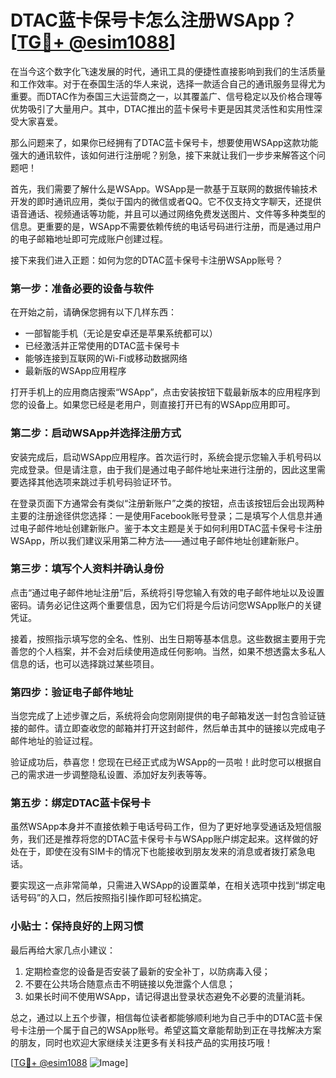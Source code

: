 # DTAC蓝卡保号卡怎么注册WSApp？[[TG💪+ @esim1088](https://t.me/s/esim1088)]

在当今这个数字化飞速发展的时代，通讯工具的便捷性直接影响到我们的生活质量和工作效率。对于在泰国生活的华人来说，选择一款适合自己的通讯服务显得尤为重要。而DTAC作为泰国三大运营商之一，以其覆盖广、信号稳定以及价格合理等优势吸引了大量用户。其中，DTAC推出的蓝卡保号卡更是因其灵活性和实用性深受大家喜爱。

那么问题来了，如果你已经拥有了DTAC蓝卡保号卡，想要使用WSApp这款功能强大的通讯软件，该如何进行注册呢？别急，接下来就让我们一步步来解答这个问题吧！

首先，我们需要了解什么是WSApp。WSApp是一款基于互联网的数据传输技术开发的即时通讯应用，类似于国内的微信或者QQ。它不仅支持文字聊天，还提供语音通话、视频通话等功能，并且可以通过网络免费发送图片、文件等多种类型的信息。更重要的是，WSApp不需要依赖传统的电话号码进行注册，而是通过用户的电子邮箱地址即可完成账户创建过程。

接下来我们进入正题：如何为您的DTAC蓝卡保号卡注册WSApp账号？

### 第一步：准备必要的设备与软件

在开始之前，请确保您拥有以下几样东西：
- 一部智能手机（无论是安卓还是苹果系统都可以）
- 已经激活并正常使用的DTAC蓝卡保号卡
- 能够连接到互联网的Wi-Fi或移动数据网络
- 最新版的WSApp应用程序

打开手机上的应用商店搜索“WSApp”，点击安装按钮下载最新版本的应用程序到您的设备上。如果您已经是老用户，则直接打开已有的WSApp应用即可。

### 第二步：启动WSApp并选择注册方式

安装完成后，启动WSApp应用程序。首次运行时，系统会提示您输入手机号码以完成登录。但是请注意，由于我们是通过电子邮件地址来进行注册的，因此这里需要选择其他选项来跳过手机号码验证环节。

在登录页面下方通常会有类似“注册新账户”之类的按钮，点击该按钮后会出现两种主要的注册途径供您选择：一是使用Facebook账号登录；二是填写个人信息并通过电子邮件地址创建新账户。鉴于本文主题是关于如何利用DTAC蓝卡保号卡注册WSApp，所以我们建议采用第二种方法——通过电子邮件地址创建新账户。

### 第三步：填写个人资料并确认身份

点击“通过电子邮件地址注册”后，系统将引导您输入有效的电子邮件地址以及设置密码。请务必记住这两个重要信息，因为它们将是今后访问您WSApp账户的关键凭证。

接着，按照指示填写您的全名、性别、出生日期等基本信息。这些数据主要用于完善您的个人档案，并不会对后续使用造成任何影响。当然，如果不想透露太多私人信息的话，也可以选择跳过某些项目。

### 第四步：验证电子邮件地址

当您完成了上述步骤之后，系统将会向您刚刚提供的电子邮箱发送一封包含验证链接的邮件。请立即查收您的邮箱并打开这封邮件，然后单击其中的链接以完成电子邮件地址的验证过程。

验证成功后，恭喜您！您现在已经正式成为WSApp的一员啦！此时您可以根据自己的需求进一步调整隐私设置、添加好友列表等等。

### 第五步：绑定DTAC蓝卡保号卡

虽然WSApp本身并不直接依赖于电话号码工作，但为了更好地享受通话及短信服务，我们还是推荐将您的DTAC蓝卡保号卡与WSApp账户绑定起来。这样做的好处在于，即使在没有SIM卡的情况下也能接收到朋友发来的消息或者拨打紧急电话。

要实现这一点非常简单，只需进入WSApp的设置菜单，在相关选项中找到“绑定电话号码”的入口，然后按照指引操作即可轻松搞定。

### 小贴士：保持良好的上网习惯

最后再给大家几点小建议：
1. 定期检查您的设备是否安装了最新的安全补丁，以防病毒入侵；
2. 不要在公共场合随意点击不明链接以免泄露个人信息；
3. 如果长时间不使用WSApp，请记得退出登录状态避免不必要的流量消耗。

总之，通过以上五个步骤，相信每位读者都能够顺利地为自己手中的DTAC蓝卡保号卡注册一个属于自己的WSApp账号。希望这篇文章能帮助到正在寻找解决方案的朋友，同时也欢迎大家继续关注更多有关科技产品的实用技巧哦！

[[TG💪+ @esim1088](https://t.me/s/esim1088) ![Image](https://i.postimg.cc/4NQfJmqS/Snipaste-2025-05-13-00-14-12.png)]